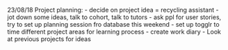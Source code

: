 23/08/18
Project planning:
    - decide on project idea = recycling assistant
    - jot down some ideas, talk to cohort, talk to tutors
    - ask ppl for user stories, try to set up planning session fro database this weekend
    - set up togglr to time different project areas for learning process
    - create work diary
    - Look at previous projects for ideas